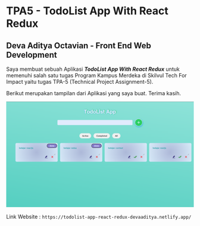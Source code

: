 # TPA5 - TodoList App With React Redux

## Deva Aditya Octavian - Front End Web Development

Saya membuat sebuah Aplikasi _**TodoList App With React Redux**_ untuk memenuhi salah satu tugas Program Kampus Merdeka di Skilvul Tech For Impact yaitu tugas TPA-5 (Technical Project Assignment-5).

Berikut merupakan tampilan dari Aplikasi yang saya buat. Terima kasih.

![homepage](src/img/homepage.png)

Link Website : `https://todolist-app-react-redux-devaaditya.netlify.app/`
